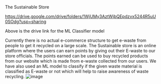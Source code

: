 The Sustainable Store

https://drive.google.com/drive/folders/1WjUMy3AztWjbQEpdzvx5244R5uU0SOdg?usp=sharing

Above is the drive link for the ML Classifier model

Currently there is no actual e-commerce structure to get e-waste from people to get it recycled on a large scale. The Sustainable store is an online platform where the users can earn points by giving out their E-waste to our store officials. The points earned can be used to buy recycled products from our website which is made from e-waste collected from our users. We have also used an ML model to classify if the given waste material is classified as E-waste or not which will help to raise awareness of waste recycling.
![image](https://user-images.githubusercontent.com/88978764/155847210-00b8006c-1bd8-4db3-bab6-696a1c940135.png)


